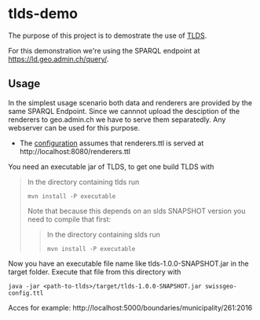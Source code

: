 # tlds-demo

The purpose of this project is to demostrate the use of [TLDS](https://github.com/linked-solutions/tlds).

For this demonstration we're using the SPARQL endpoint at https://ld.geo.admin.ch/query/.

## Usage

In the simplest usage scenario both data and renderers are provided by the same SPARQL Endpoint. Since we cannnot upload the desciption of the renderers to geo.admin.ch we have to serve them separatedly. Any webserver can be used for this purpose.

 * The [configuration](swissgeo-sconfig.ttl) assumes that renderers.ttl is served at http://localhost:8080/renderers.ttl

You need an executable jar of TLDS, to get one build TLDS with

>In the directory containing tlds run
> ```
> mvn install -P executable
> ```
>
> Note that because this depends on an slds SNAPSHOT version you need to compile that first:
>
>> In the directory containing slds run
>> ```
>> mvn install -P executable
>> ```

Now you have an executable file name like tlds-1.0.0-SNAPSHOT.jar in the target folder. Execute that file from this directory with

```
java -jar <path-to-tlds>/target/tlds-1.0.0-SNAPSHOT.jar swissgeo-config.ttl
```

Acces for example: http://localhost:5000/boundaries/municipality/261:2016

